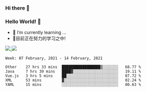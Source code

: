 ### Hi there 👋
### Hello World! 🙌

- 🌱 I’m currently learning ...
- 📖目前正在努力的学习之中!

<a href="https://github.com/anuraghazra/github-readme-stats">
  <img src="https://github-readme-stats.vercel.app/api?username=keyboardWithDream&show_icons=true&repo=github-readme-stats" />
</a>
<a href="https://github.com/anuraghazra/convoychat">
  <img src="https://github-readme-stats.vercel.app/api/top-langs/?username=keyboardWithDream&layout=compact&repo=convoychat" />
</a>



<!--START_SECTION:waka-->
```text
Week: 07 February, 2021 - 14 February, 2021

Other    27 hrs 33 mins  █████████████████▒░░░░░░░   68.77 % 
Java     7 hrs 39 mins   ████▓░░░░░░░░░░░░░░░░░░░░   19.11 % 
Vue.js   3 hrs 5 mins    ██░░░░░░░░░░░░░░░░░░░░░░░   07.72 % 
XML      53 mins         ▓░░░░░░░░░░░░░░░░░░░░░░░░   02.24 % 
YAML     15 mins         ░░░░░░░░░░░░░░░░░░░░░░░░░   00.63 % 
```
<!--END_SECTION:waka-->

